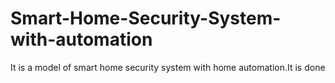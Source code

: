 # Smart-Home-Security-System-with-automation
It is a model of smart home security system with home automation.It is done 
